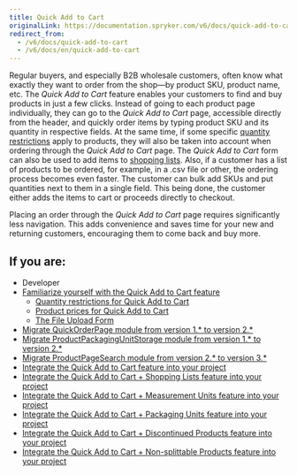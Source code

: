 ```yaml
---
title: Quick Add to Cart
originalLink: https://documentation.spryker.com/v6/docs/quick-add-to-cart
redirect_from:
  - /v6/docs/quick-add-to-cart
  - /v6/docs/en/quick-add-to-cart
---
```


Regular buyers, and especially B2B wholesale customers, often know what exactly they want to order from the shop—by product SKU, product name, etc. The *Quick Add to Cart* feature enables your customers to find and buy products in just a few clicks. Instead of going to each product page individually, they can go to the *Quick Add to Cart* page, accessible directly from the header, and quickly order items by typing product SKU and its quantity in respective fields. At the same time, if some specific [quantity restrictions](https://documentation.spryker.com/docs/product-quantity-restrictions-overview) apply to products, they will also be taken into account when ordering through the *Quick Add to Cart* page. The *Quick Add to Cart* form can also be used to add items to [shopping lists](https://documentation.spryker.com/docs/multiple-shared-shopping-lists). Also, if a customer has a list of products to be ordered, for example, in a .csv file or other, the ordering process becomes even faster. The customer can bulk add SKUs and put quantities next to them in a single field. This being done, the customer either adds the items to cart or proceeds directly to checkout.

Placing an order through the *Quick Add to Cart* page requires significantly less navigation. This adds convenience and saves time for your new and returning customers, encouraging them to come back and buy more.


## If you are:

<div class="mr-container">
    <div class="mr-list-container">
        <!-- col1 -->
        <div class="mr-col">
            <ul class="mr-list mr-list-green">
                <li class="mr-title">Developer</li>
                <li><a href="https://documentation.spryker.com/docs/quick-add-to-cart-overview" class="mr-link">Familiarize yourself with the Quick Add to Cart feature</a><ul><li><a href="https://documentation.spryker.com/docs/quick-add-to-cart-overview#quantity-restrictions-for-quick-add-to-cart" class="mr-link">Quantity restrictions for Quick Add to Cart</a></li><li><a href="https://documentation.spryker.com/docs/quick-add-to-cart-overview#product-prices-for-quick-add-to-cart" class="mr-link">Product prices for Quick Add to Cart</a></li><li><a href="https://documentation.spryker.com/docs/quick-add-to-cart-overview#file-upload-form-for-concrete-products" class="mr-link">The File Upload Form</a></li></ul></li>
                <li><a href="https://documentation.spryker.com/docs/mg-quick-add-to-cart-page#upgrading-from-version-1---to-version-2--" class="mr-link">Migrate QuickOrderPage module from version 1.* to version 2.*</a></li>
                <li><a href="https://documentation.spryker.com/docs/mg-product-packaging-unit-storage" class="mr-link">Migrate ProductPackagingUnitStorage module from version 1.* to version 2.*</a></li>
                <li><a href="https://documentation.spryker.com/docs/en/migration-guide-productpagesearch#upgrading-from-version-2---to-version-3--" class="mr-link">Migrate ProductPageSearch module from version 2.* to version 3.*</a></li>
                <li><a href="https://documentation.spryker.com/docs/quick-add-to-cart-feature-integration" class="mr-link">Integrate the Quick Add to Cart feature into your project</a></li>
                <li><a href="https://documentation.spryker.com/docs/quick-add-to-cart-shopping-lists-feature-integration" class="mr-link">Integrate the Quick Add to Cart + Shopping Lists feature into your project</a></li>
                <li><a href="https://documentation.spryker.com/docs/quick-add-to-cart-measurement-units-feature-integration" class="mr-link">Integrate the Quick Add to Cart + Measurement Units feature into your project</a></li>
                <li><a href="https://documentation.spryker.com/docs/quick-add-to-cart-packaging-units-feature-integration" class="mr-link">Integrate the Quick Add to Cart + Packaging Units feature into your project</a></li>
                <li><a href="https://documentation.spryker.com/docs/quick-add-to-cart-discontinued-products-feature-integration" class="mr-link">Integrate the Quick Add to Cart + Discontinued Products feature into your project</a></li>
                <li><a href="https://documentation.spryker.com/docs/quick-add-to-cart-non-splittable-products-feature-integration" class="mr-link">Integrate the Quick Add to Cart + Non-splittable Products feature into your project</a></li>
            </ul>
        </div>
    </div>
</div>
